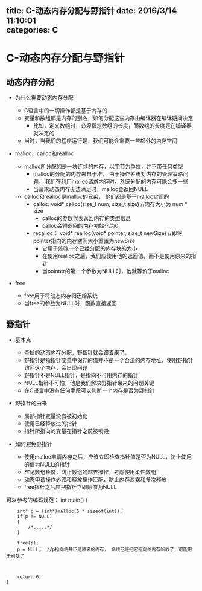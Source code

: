title: C-动态内存分配与野指针
date: 2016/3/14 11:10:01      
categories: C
---

# C-动态内存分配与野指针 #

## 动态内存分配 ##
	
- 为什么需要动态内存分配
	- C语言中的一切操作都是基于内存的
	- 变量和数组都是内存的别名，如何分配这些内存由编译器在编译期间决定
		- 比如，定义数组时，必须指定数组的长度，而数组的长度是在编译器就决定的
	- 当时，当我们的程序运行是，我们可能会需要一些额外的内存空间

- malloc，calloc和realloc
	- malloc所分配的是一块连续的内存，以字节为单位，并不带任何类型
		- malloc的分配的内存来自于堆， 由于操作系统对内存的管理策略问题， 我们在利用malloc请求内存时，系统分配的内存可能会多一些
		- 当请求动态内存无法满足时，malloc会返回NULL
	- calloc和realloc是malloc的兄弟， 他们都是基于malloc实现的
		- calloc: void* calloc(size_t num, size_t size)   //内存大小为 num * size
			- calloc的参数代表返回内存的类型信息
			- calloc会将返回的内存初始化为0
		- recalloc： void* realloc(void* pointer, size_t newSize)  //即将pointer指向的内存空间大小重置为newSize 
			- 它用于修改一个已经分配的内存块的大小
			- 在使用realloc之后，我们应使用他的返回值，而不是使用原来的指针
			- 当pointer的第一个参数为NULL时，他就等价于malloc

- free
	- free用于将动态内存归还给系统
	- 当free的参数为NULL时，函数直接返回


## 野指针 ##

- 基本点
	- 牵扯的动态内存分配，野指针就会跟着来了。
	- 野指针是指指针变量中保存的值并不是一个合法的内存地址，使用野指针访问这个内存，会出现问题
	- 野指针不是NULL指针，是指向不可用内存的指针
	- NULL指针不可怕，他是我们解决野指针带来的问题关键
	- 在C语言中没有任何手段可以判断一个内存是否为野指针

- 野指针的由来
	- 局部指针变量没有被初始化
	- 使用已经释放过的指针
	- 指针所指向的变量在指针之前被销毁

- 如何避免野指针
	- 使用malloc申请内存之后，应该立即检查指针值是否为NULL，防止使用的值为NULL的指针
	- 牢记数组长度，防止数组的越界操作，考虑使用柔性数组
	- 动态申请操作必须和释放操作匹配，防止内存泄露和多次释放
	- free指针之后应把指针立即赋值为NULL


可以参考的编码规范：
	int main()
	{
	
		int* p = (int*)malloc(5 * sizeof(int)); 
		if(p != NULL)
		{
			/*.....*/			
		}
		
		free(p);
		p = NULL;  //p指向的并不是原来的内存， 系统已经把它指向的内存回收了，可能用于别处了 
		
		
		
		return 0;
	}
		

	